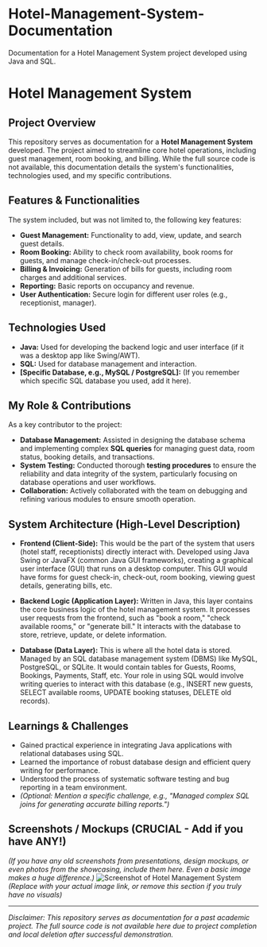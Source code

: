 # Hotel-Management-System-Documentation
Documentation for a Hotel Management System project developed using Java and SQL.
# Hotel Management System

## Project Overview
This repository serves as documentation for a **Hotel Management System** developed. The project aimed to streamline core hotel operations, including guest management, room booking, and billing. While the full source code is not available, this documentation details the system's functionalities, technologies used, and my specific contributions.

## Features & Functionalities
The system included, but was not limited to, the following key features:
* **Guest Management:** Functionality to add, view, update, and search guest details.
* **Room Booking:** Ability to check room availability, book rooms for guests, and manage check-in/check-out processes.
* **Billing & Invoicing:** Generation of bills for guests, including room charges and additional services.
* **Reporting:** Basic reports on occupancy and revenue.
* **User Authentication:** Secure login for different user roles (e.g., receptionist, manager).

## Technologies Used
* **Java:** Used for developing the backend logic and user interface (if it was a desktop app like Swing/AWT).
* **SQL:** Used for database management and interaction.
* **[Specific Database, e.g., MySQL / PostgreSQL]:** (If you remember which specific SQL database you used, add it here).

## My Role & Contributions
As a key contributor to the project:
* **Database Management:** Assisted in designing the database schema and implementing complex **SQL queries** for managing guest data, room status, booking details, and transactions.
* **System Testing:** Conducted thorough **testing procedures** to ensure the reliability and data integrity of the system, particularly focusing on database operations and user workflows.
* **Collaboration:** Actively collaborated with the team on debugging and refining various modules to ensure smooth operation.

## System Architecture (High-Level Description)
* **Frontend (Client-Side):** This would be the part of the system that users (hotel staff, receptionists) directly interact with. Developed using Java Swing or JavaFX (common Java GUI frameworks), creating a graphical user interface (GUI) that runs on a desktop computer. This GUI would have forms for guest check-in, check-out, room booking, viewing guest details, generating bills, etc.

* **Backend Logic (Application Layer):** Written in Java, this layer contains the core business logic of the hotel management system. It processes user requests from the frontend, such as "book a room," "check available rooms," or "generate bill." It interacts with the database to store, retrieve, update, or delete information.
* **Database (Data Layer):** This is where all the hotel data is stored. Managed by an SQL database management system (DBMS) like MySQL, PostgreSQL, or SQLite. It would contain tables for Guests, Rooms, Bookings, Payments, Staff, etc. Your role in using SQL would involve writing queries to interact with this database (e.g., INSERT new guests, SELECT available rooms, UPDATE booking statuses, DELETE old records).

## Learnings & Challenges
* Gained practical experience in integrating Java applications with relational databases using SQL.
* Learned the importance of robust database design and efficient query writing for performance.
* Understood the process of systematic software testing and bug reporting in a team environment.
* *(Optional: Mention a specific challenge, e.g., "Managed complex SQL joins for generating accurate billing reports.")*

## Screenshots / Mockups (CRUCIAL - Add if you have ANY!)
*(If you have any old screenshots from presentations, design mockups, or even photos from the showcasing, include them here. Even a basic image makes a huge difference.)*
![Screenshot of Hotel Management System](https://raw.githubusercontent.com/yourusername/Hotel-Management-System-Documentation/main/screenshot.png)
*(Replace with your actual image link, or remove this section if you truly have no visuals)*

---
*Disclaimer: This repository serves as documentation for a past academic project. The full source code is not available here due to project completion and local deletion after successful demonstration.*
